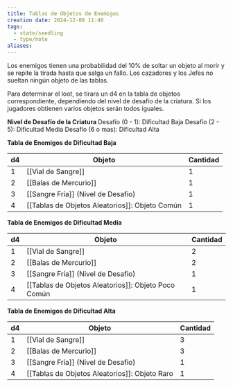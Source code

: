 ```yaml
---
title: Tablas de Objetos de Enemigos
creation date: 2024-12-08 11:40
tags:
  - state/seedling
  - type/note
aliases:
---
```

Los enemigos tienen una probabilidad del 10% de soltar un objeto al morir y se repite la tirada hasta que salga un fallo. Los cazadores y los Jefes no sueltan ningún objeto de las tablas. 

Para determinar el loot, se tirara un d4 en la tabla de objetos correspondiente, dependiendo del nivel de desafío de la criatura. Si los jugadores obtienen varios objetos serán todos iguales.

**Nivel de Desafío de la Criatura**
Desafío (0 - 1): Dificultad Baja
Desafío (2 - 5): Dificultad Media
Desafío (6 o mas): Dificultad Alta


**Tabla de Enemigos de Dificultad Baja**

| d4  | Objeto                                         | Cantidad |
| --- | ---------------------------------------------- | -------- |
| 1   | [[Vial de Sangre]]                             | 1        |
| 2   | [[Balas de Mercurio]]                          | 1        |
| 3   | [[Sangre Fría]] (Nivel de Desafio)             | 1        |
| 4   | [[Tablas de Objetos Aleatorios]]: Objeto Común | 1        |


**Tabla de Enemigos de Dificultad Media**

| d4  | Objeto                                              | Cantidad |
| --- | --------------------------------------------------- | -------- |
| 1   | [[Vial de Sangre]]                                  | 2        |
| 2   | [[Balas de Mercurio]]                               | 2        |
| 3   | [[Sangre Fría]] (Nivel de Desafio)                  | 1        |
| 4   | [[Tablas de Objetos Aleatorios]]: Objeto Poco Común | 1        |


**Tabla de Enemigos de Dificultad Alta**

| d4  | Objeto                                        | Cantidad |
| --- | --------------------------------------------- | -------- |
| 1   | [[Vial de Sangre]]                            | 3        |
| 2   | [[Balas de Mercurio]]                         | 3        |
| 3   | [[Sangre Fría]] (Nivel de Desafio)            | 1        |
| 4   | [[Tablas de Objetos Aleatorios]]: Objeto Raro | 1        |
